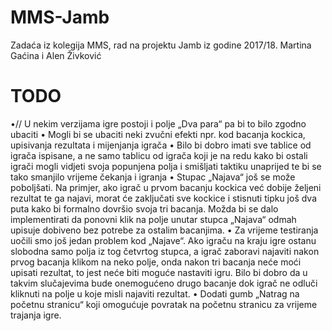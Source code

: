 # MMS-Jamb
Zadaća iz kolegija MMS, rad na projektu Jamb iz godine 2017/18. Martina Gaćina i Alen Živković
# TODO
•//	U nekim verzijama igre postoji i polje „Dva para“ pa bi to bilo zgodno ubaciti
•	Mogli bi se ubaciti neki zvučni efekti npr. kod bacanja kockica, upisivanja rezultata i mijenjanja igrača
•	Bilo bi dobro imati sve tablice od igrača ispisane, a ne samo tablicu od igrača koji je na redu kako bi ostali igrači mogli vidjeti svoja popunjena polja i smišljati taktiku unaprijed te bi se tako smanjilo vrijeme čekanja i igranja
•	Stupac „Najava“ još se može poboljšati. Na primjer, ako igrač u prvom bacanju kockica već dobije željeni rezultat te ga najavi, morat će zaključati sve kockice i stisnuti tipku još dva puta kako bi formalno dovršio svoja tri bacanja. Možda bi se dalo implementirati da ponovni klik na polje unutar stupca „Najava“ odmah upisuje dobiveno bez potrebe za ostalim bacanjima.
•	Za vrijeme testiranja uočili smo još jedan problem kod „Najave“. Ako igraču na kraju igre ostanu slobodna samo polja iz tog četvrtog stupca, a igrač zaboravi najaviti nakon prvog bacanja klikom na neko polje, onda nakon tri bacanja neće moći upisati rezultat, to jest neće biti moguće nastaviti igru. Bilo bi dobro da u takvim slučajevima bude onemogućeno drugo bacanje dok igrač ne odluči kliknuti na polje u koje misli najaviti rezultat.
•	Dodati gumb „Natrag na početnu stranicu“ koji omogućuje povratak na početnu stranicu za vrijeme trajanja igre.
